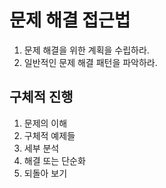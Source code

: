 # 문제 해결 접근법

1. 문제 해결을 위한 계획을 수립하라.
2. 일반적인 문제 해결 패턴을 파악하라.

## 구체적 진행

1. 문제의 이해
2. 구체적 예제들
3. 세부 분석
4. 해결 또는 단순화
5. 되돌아 보기
